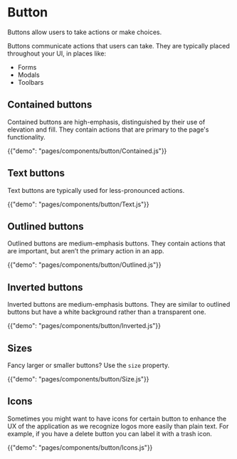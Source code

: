 # Button

<p class="description">Buttons allow users to take actions or make choices.</p>

Buttons communicate actions that users can take. They are typically placed throughout your UI, in places like:

- Forms
- Modals
- Toolbars

## Contained buttons

Contained buttons are high-emphasis, distinguished by their use of elevation and fill. They contain actions that are primary to the page's functionality.

{{"demo": "pages/components/button/Contained.js"}}

## Text buttons

Text buttons are typically used for less-pronounced actions.

{{"demo": "pages/components/button/Text.js"}}

## Outlined buttons

Outlined buttons are medium-emphasis buttons. They contain actions that are important, but aren’t the primary action in an app.

{{"demo": "pages/components/button/Outlined.js"}}

## Inverted buttons

Inverted buttons are medium-emphasis buttons. They are similar to outlined buttons but have a white background rather than a transparent one.

{{"demo": "pages/components/button/Inverted.js"}}

## Sizes

Fancy larger or smaller buttons? Use the `size` property.

{{"demo": "pages/components/button/Size.js"}}

## Icons

Sometimes you might want to have icons for certain button to enhance the UX of the application as we recognize logos more easily than plain text. For example, if you have a delete button you can label it with a trash icon.

{{"demo": "pages/components/button/Icons.js"}}
